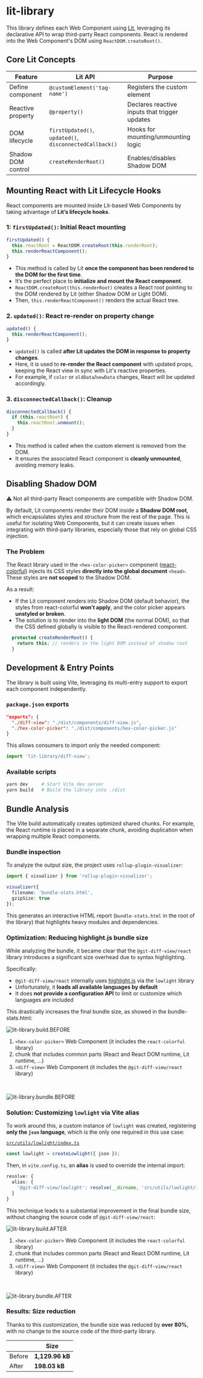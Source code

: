 # lit-library
This library defines each Web Component using [Lit](https://lit.dev/), leveraging its declarative API to wrap third-party React components. React is rendered into the Web Component's DOM using `ReactDOM.createRoot()`.

## Core Lit Concepts
| Feature | Lit API | Purpose |
|---|---|---|
| Define component | `@customElement('tag-name')` | Registers the custom element |
| Reactive property | `@property()` | Declares reactive inputs that trigger updates |
| DOM lifecycle | `firstUpdated()`, `updated()`, `disconnectedCallback()` | Hooks for mounting/unmounting logic |
| Shadow DOM control | `createRenderRoot()` | Enables/disables Shadow DOM |


## Mounting React with Lit Lifecycle Hooks
React components are mounted inside Lit-based Web Components by taking advantage of **Lit’s lifecycle hooks**.

### 1: `firstUpdated()`: Initial React mounting
```typescript
firstUpdated() {
  this.reactRoot = ReactDOM.createRoot(this.renderRoot);
  this.renderReactComponent();
}
```
- This method is called by Lit **once the component has been rendered to the DOM for the first time**.
- It’s the perfect place to **initialize and mount the React component**.
- `ReactDOM.createRoot(this.renderRoot)` creates a React root pointing to the DOM rendered by Lit (either Shadow DOM or Light DOM).
- Then, `this.renderReactComponent()` renders the actual React tree.

### 2. `updated()`: React re-render on property change
```typescript
updated() {
  this.renderReactComponent();
}
```
- `updated()` is called **after Lit updates the DOM in response to property changes**.
- Here, it is used to **re-render the React component** with updated props, keeping the React view in sync with Lit's reactive properties.
- For example, if `color` or `oldData`/`newData` changes, React will be updated accordingly.

### 3. `disconnectedCallback()`: Cleanup
```typescript
disconnectedCallback() {
  if (this.reactRoot) {
    this.reactRoot.unmount();
  }
}
```
- This method is called when the custom element is removed from the DOM.
- It ensures the associated React component is **cleanly unmounted**, avoiding memory leaks.

## Disabling Shadow DOM
⚠️ Not all third-party React components are compatible with Shadow DOM.

By default, Lit components render their DOM inside a **Shadow DOM root**, which encapsulates styles and structure from the rest of the page. This is useful for isolating Web Components, but it can create issues when integrating with third-party libraries, especially those that rely on global CSS injection.

### The Problem
The React library used in the `<hex-color-picker>` component ([react-colorful](https://github.com/omgovich/react-colorful)) injects its CSS styles **directly into the global document** `<head>`. These styles are **not scoped** to the Shadow DOM.

As a result:
- If the Lit component renders into Shadow DOM (default behavior), the styles from react-colorful **won’t apply**, and the color picker appears **unstyled or broken**.
- The solution is to render into the **light DOM** (the normal DOM), so that the CSS defined globally is visible to the React-rendered component.

```typescript
  protected createRenderRoot() {
    return this; // renders in the light DOM instead of shadow root
  }
```

## Development & Entry Points
The library is built using Vite, leveraging its multi-entry support to export each component independently.

### `package.json` exports
```json
"exports": {
  "./diff-view": "./dist/components/diff-view.js",
  "./hex-color-picker": "./dist/components/hex-color-picker.js"
}
```

This allows consumers to import only the needed component:

```typescript
import 'lit-library/diff-view';
```

### Available scripts
```bash
yarn dev     # Start Vite dev server
yarn build   # Build the library into ./dist
```

## Bundle Analysis
The Vite build automatically creates optimized shared chunks. For example, the React runtime is placed in a separate chunk, avoiding duplication when wrapping multiple React components.

### Bundle inspection
To analyze the output size, the project uses `rollup-plugin-visualizer`:
```typescript
import { visualizer } from 'rollup-plugin-visualizer';

visualizer({
  filename: 'bundle-stats.html',
  gzipSize: true
});
```
This generates an interactive HTML report (`bundle-stats.html` in the root of the library) that highlights heavy modules and dependencies.

### Optimization: Reducing highlight.js bundle size
While analyzing the bundle, it became clear that the `@git-diff-view/react` library introduces a significant size overhead due to syntax highlighting.

Specifically:

- `@git-diff-view/react` internally uses [highlight.js](https://highlightjs.org/) via the `lowlight` library
- Unfortunately, it **loads all available languages by default**
- It does **not provide a configuration API** to limit or customize which languages are included

This drastically increases the final bundle size, as showed in the bundle-stats.html:

![lit-library.build.BEFORE](../../assets/lit-library.build.BEFORE.png)
1. `<hex-color-picker>` Web Component (it includes the `react-colorful` library)
2. chunk that includes common parts (React and React DOM runtime, Lit runtime, ...)
3. `<diff-view>` Web Component (it includes the `@git-diff-view/react` library)

<br>

![lit-library.bundle.BEFORE](../../assets/lit-library.bundle.BEFORE.png)

### Solution: Customizing `lowlight` via Vite alias
To work around this, a custom instance of `lowlight` was created, registering **only the `json` language**, which is the only one required in this use case:


[`src/utils/lowlight/index.ts`](src/utils/lowlight/index.ts)
```typescript
const lowlight = createLowlight({ json });
```

Then, in `vite.config.ts`, an **alias** is used to override the internal import:
```typescript
resolve: {
  alias: {
    '@git-diff-view/lowlight': resolve(__dirname, 'src/utils/lowlight/index.ts')
  }
}
```

This technique leads to a substantial improvement in the final bundle size, without changing the source code of `@git-diff-view/react`:

![lit-library.build.AFTER](../../assets/lit-library.build.AFTER.png)

1. `<hex-color-picker>` Web Component (it includes the `react-colorful` library)
2. chunk that includes common parts (React and React DOM runtime, Lit runtime, ...)
3. `<diff-view>` Web Component (it includes the `@git-diff-view/react` library)

<br>

![lit-library.bundle.AFTER](../../assets/lit-library.bundle.AFTER.png)

### Results: Size reduction
Thanks to this customization, the bundle size was reduced by **over 80%**, with no change to the source code of the third-party library.

| | Size |
|---|---|
| Before | **1,129.96 kB** |
| After | **198.03 kB** |